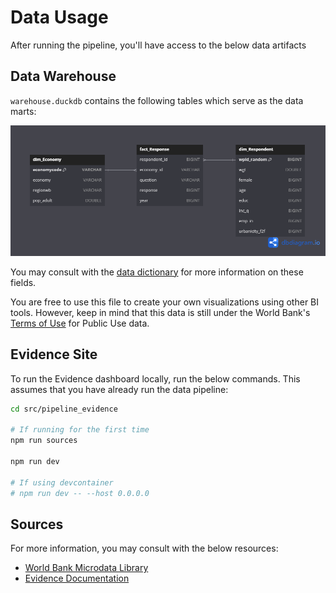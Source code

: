 # Data Usage

After running the pipeline, you'll have access to the below data artifacts

## Data Warehouse

`warehouse.duckdb` contains the following tables which serve as the data marts:

![](schema/schema.png)

You may consult with the [data dictionary](https://microdata.worldbank.org/index.php/catalog/4607/data-dictionary/F1?file_name=micro_world_139countries.dta) for more information on these fields.

You are free to use this file to create your own visualizations using other BI tools. However, keep in mind that this data is still under the World Bank's [Terms of Use](https://microdata.worldbank.org/index.php/terms-of-use) for Public Use data.

## Evidence Site

To run the Evidence dashboard locally, run the below commands. This assumes that you have already run the data pipeline:

```bash
cd src/pipeline_evidence

# If running for the first time
npm run sources

npm run dev

# If using devcontainer
# npm run dev -- --host 0.0.0.0
```

## Sources

For more information, you may consult with the below resources:

* [World Bank Microdata Library](https://microdata.worldbank.org/)
* [Evidence Documentation](https://docs.evidence.dev)

